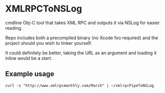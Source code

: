 XMLRPCToNSLog
=============

cmdline Obj-C tool that takes XML RPC and outputs it via NSLog for easier reading.

Repo includes both a precompiled binary (no Xcode foo required) and the project should you wish to tinker yourself.

It could definitely be better, taking the URL as an argument and loading it inline would be a start.

Example usage
-------------------------

    curl -s "http://www.xmlrpcmonthly.com/March" | ~/xmlrpcPipeToNSLog


